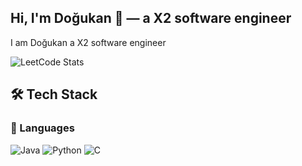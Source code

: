 ## Hi, I'm  Doğukan  👋  — a X2 software engineer
I am Doğukan a X2 software engineer


![LeetCode Stats](https://leetcard.jacoblin.cool/Coderronin)

<p align="center">
  <h2>🛠️ Tech Stack</h2>
</p>

### 🚀 Languages
![Java](https://img.shields.io/badge/Java-ED8B00?style=for-the-badge&logo=java&logoColor=white)
![Python](https://img.shields.io/badge/Python-3776AB?style=for-the-badge&logo=python&logoColor=white)
![C](https://img.shields.io/badge/C-00599C?style=for-the-badge&logo=c&logoColor=white)


<!--
**CoderRoninn/CoderRoninn** is a ✨ _special_ ✨ repository because its `README.md` (this file) appears on your GitHub profile.

Here are some ideas to get you started:

- 🔭 I’m currently working on ...
- 🌱 I’m currently learning ...
## LeetCode Stats

![LeetCode Stats](https://leetcard.jacoblin.cool/Coderronin)
- 👯 I’m looking to collaborate on ...
- 🤔 I’m looking for help with ...
- 💬 Ask me about ...
- 📫 How to reach me: ...
- 😄 Pronouns: ...
- ⚡ Fun fact: ...
-->
